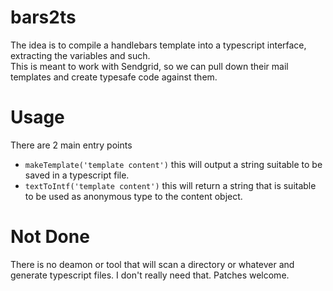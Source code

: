 # bars2ts

The idea is to compile a handlebars template into a typescript interface, extracting the variables and such.  
This is meant to work with Sendgrid, so we can pull down their mail templates and create typesafe code against them.

# Usage

There are 2 main entry points

- `makeTemplate('template content')` this will output a string suitable to be saved in a typescript file.
- `textToIntf('template content')` this will return a string that is suitable to be used as anonymous type to the content object.

# Not Done

There is no deamon or tool that will scan a directory or whatever and generate typescript files. I don't really need
that. Patches welcome.
